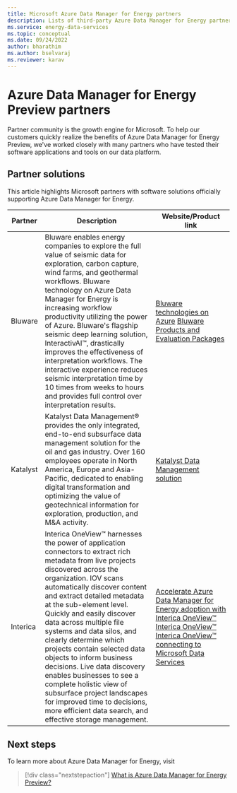 ```yaml
---
title: Microsoft Azure Data Manager for Energy partners 
description: Lists of third-party Azure Data Manager for Energy partners solutions.
ms.service: energy-data-services
ms.topic: conceptual
ms.date: 09/24/2022
author: bharathim
ms.author: bselvaraj
ms.reviewer: karav
---
```


# Azure Data Manager for Energy Preview partners

Partner community is the growth engine for Microsoft. To help our customers quickly realize the benefits of Azure Data Manager for Energy Preview, we've worked closely with many partners who have tested their software applications and tools on our data platform. 

## Partner solutions
This article highlights Microsoft partners with software solutions officially supporting Azure Data Manager for Energy.

| Partner | Description | Website/Product link |
| ------- | ----------- | -------------------- |
| Bluware | Bluware enables energy companies to explore the full value of seismic data for exploration, carbon capture, wind farms, and geothermal workflows. Bluware technology on Azure Data Manager for Energy is increasing workflow productivity utilizing the power of Azure. Bluware's flagship seismic deep learning solution, InteractivAI&trade;, drastically improves the effectiveness of interpretation workflows. The interactive experience reduces seismic interpretation time by 10 times from weeks to hours and provides full control over interpretation results. | [Bluware technologies on Azure](https://go.bluware.com/bluware-on-azure-markeplace) [Bluware Products and Evaluation Packages](https://azuremarketplace.microsoft.com/en-us/marketplace/apps/bluwarecorp1581537274084.bluwareazurelisting)|
| Katalyst | Katalyst Data Management&reg; provides the only integrated, end-to-end subsurface data management solution for the oil and gas industry. Over 160 employees operate in North America, Europe and Asia-Pacific, dedicated to enabling digital transformation and optimizing the value of geotechnical information for exploration, production, and M&A activity. |[Katalyst Data Management solution](https://www.katalystdm.com/seismic-news/katalyst-announces-sub-surface-data-management-solution-powered-by-microsoft-energy-data-services/) |
| Interica | Interica OneView&trade; harnesses the power of application connectors to extract rich metadata from live projects discovered across the organization. IOV scans automatically discover content and extract detailed metadata at the sub-element level. Quickly and easily discover data across multiple file systems and data silos, and clearly determine which projects contain selected data objects to inform business decisions. Live data discovery enables businesses to see a complete holistic view of subsurface project landscapes for improved time to decisions, more efficient data search, and effective storage management. | [Accelerate Azure Data Manager for Energy adoption with Interica OneView&trade;](https://www.petrosys.com.au/interica-oneview-connecting-to-microsoft-data-services/) [Interica OneView&trade;](https://www.petrosys.com.au/assets/Interica_OneView_Accelerate_MEDS_Azure_adoption.pdf) [Interica OneView&trade; connecting to Microsoft Data Services](https://youtu.be/uPEOo3H01w4)|


## Next steps
To learn more about Azure Data Manager for Energy, visit
> [!div class="nextstepaction"]
> [What is Azure Data Manager for Energy Preview?](overview-microsoft-energy-data-services.md)